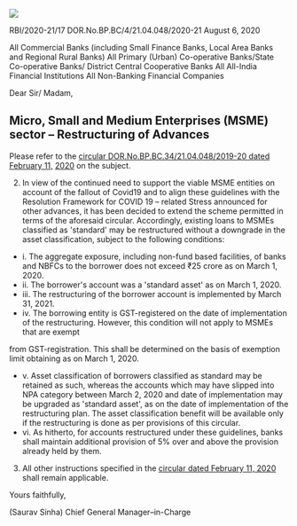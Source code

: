 ![](_page_0_Picture_0.jpeg)

RBI/2020-21/17 DOR.No.BP.BC/4/21.04.048/2020-21 August 6, 2020

All Commercial Banks (including Small Finance Banks, Local Area Banks and Regional Rural Banks) All Primary (Urban) Co-operative Banks/State Co-operative Banks/ District Central Cooperative Banks All All-India Financial Institutions All Non-Banking Financial Companies

Dear Sir/ Madam,

## **Micro, Small and Medium Enterprises (MSME) sector – Restructuring of Advances**

Please refer to the [circular DOR.No.BP.BC.34/21.04.048/2019-20 dated February 11,](https://www.rbi.org.in/Scripts/NotificationUser.aspx?Id=11808&Mode=0)  [2020](https://www.rbi.org.in/Scripts/NotificationUser.aspx?Id=11808&Mode=0) on the subject.

2. In view of the continued need to support the viable MSME entities on account of the fallout of Covid19 and to align these guidelines with the Resolution Framework for COVID 19 – related Stress announced for other advances, it has been decided to extend the scheme permitted in terms of the aforesaid circular. Accordingly, existing loans to MSMEs classified as 'standard' may be restructured without a downgrade in the asset classification, subject to the following conditions:

- i. The aggregate exposure, including non-fund based facilities, of banks and NBFCs to the borrower does not exceed ₹25 crore as on March 1, 2020.
- ii. The borrower's account was a 'standard asset' as on March 1, 2020.
- iii. The restructuring of the borrower account is implemented by March 31, 2021.
- iv. The borrowing entity is GST-registered on the date of implementation of the restructuring. However, this condition will not apply to MSMEs that are exempt

from GST-registration. This shall be determined on the basis of exemption limit obtaining as on March 1, 2020.

- v. Asset classification of borrowers classified as standard may be retained as such, whereas the accounts which may have slipped into NPA category between March 2, 2020 and date of implementation may be upgraded as 'standard asset', as on the date of implementation of the restructuring plan. The asset classification benefit will be available only if the restructuring is done as per provisions of this circular.
- vi. As hitherto, for accounts restructured under these guidelines, banks shall maintain additional provision of 5% over and above the provision already held by them.

3. All other instructions specified in the [circular dated February 11, 2020](https://www.rbi.org.in/Scripts/NotificationUser.aspx?Id=11808&Mode=0) shall remain applicable.

Yours faithfully,

(Saurav Sinha) Chief General Manager–in-Charge